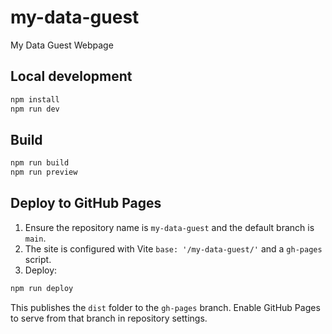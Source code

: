 # my-data-guest
My Data Guest Webpage

## Local development

```bash
npm install
npm run dev
```

## Build

```bash
npm run build
npm run preview
```

## Deploy to GitHub Pages

1. Ensure the repository name is `my-data-guest` and the default branch is `main`.
2. The site is configured with Vite `base: '/my-data-guest/'` and a `gh-pages` script.
3. Deploy:

```bash
npm run deploy
```

This publishes the `dist` folder to the `gh-pages` branch. Enable GitHub Pages to serve from that branch in repository settings.
